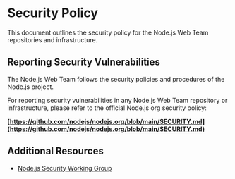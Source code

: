 # Security Policy

This document outlines the security policy for the Node.js Web Team repositories and infrastructure.

## Reporting Security Vulnerabilities

The Node.js Web Team follows the security policies and procedures of the Node.js project.

For reporting security vulnerabilities in any Node.js Web Team repository or infrastructure, please refer to the official Node.js org security policy:

**[https://github.com/nodejs/nodejs.org/blob/main/SECURITY.md](https://github.com/nodejs/nodejs.org/blob/main/SECURITY.md)**

## Additional Resources

- [Node.js Security Working Group](https://github.com/nodejs/security-wg)
